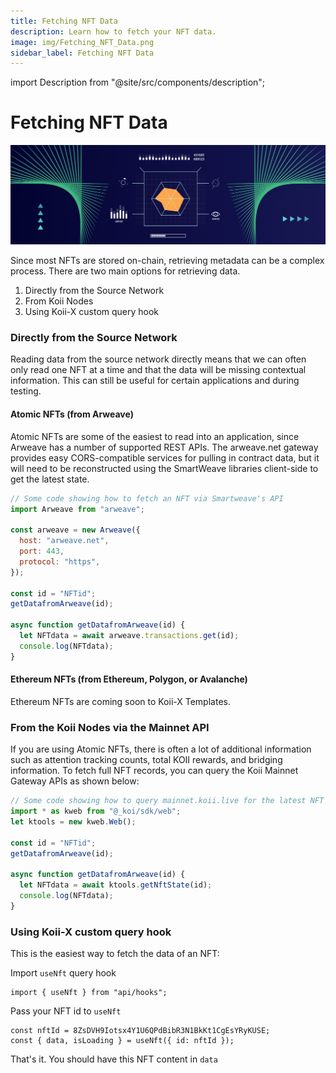 ```yaml
---
title: Fetching NFT Data
description: Learn how to fetch your NFT data.
image: img/Fetching_NFT_Data.png
sidebar_label: Fetching NFT Data
---
```


import Description from "@site/src/components/description";

# Fetching NFT Data

![Banner](../img/Fetching_NFT_Data.png)

<Description
  text="Learn how to fetch your NFT data"
/>

Since most NFTs are stored on-chain, retrieving metadata can be a complex process. There are two main options for retrieving data.

1. Directly from the Source Network
2. From Koii Nodes
3. Using Koii-X custom query hook

### Directly from the Source Network

Reading data from the source network directly means that we can often only read one NFT at a time and that the data will be missing contextual information. This can still be useful for certain applications and during testing.&#x20;

#### Atomic NFTs (from Arweave)

Atomic NFTs are some of the easiest to read into an application, since Arweave has a number of supported REST APIs. The arweave.net gateway provides easy CORS-compatible services for pulling in contract data, but it will need to be reconstructed using the SmartWeave libraries client-side to get the latest state.

```javascript
// Some code showing how to fetch an NFT via Smartweave's API
import Arweave from "arweave";

const arweave = new Arweave({
  host: "arweave.net",
  port: 443,
  protocol: "https",
});

const id = "NFTid";
getDatafromArweave(id);

async function getDatafromArweave(id) {
  let NFTdata = await arweave.transactions.get(id);
  console.log(NFTdata);
}
```

#### Ethereum NFTs (from Ethereum, Polygon, or Avalanche)

Ethereum NFTs are coming soon to Koii-X Templates.&#x20;

### From the Koii Nodes via the Mainnet API

If you are using Atomic NFTs, there is often a lot of additional information such as attention tracking counts, total KOII rewards, and bridging information. To fetch full NFT records, you can query the Koii Mainnet Gateway APIs as shown below:

```javascript
// Some code showing how to query mainnet.koii.live for the latest NFT states
import * as kweb from "@_koi/sdk/web";
let ktools = new kweb.Web();

const id = "NFTid";
getDatafromArweave(id);

async function getDatafromArweave(id) {
  let NFTdata = await ktools.getNftState(id);
  console.log(NFTdata);
}
```

### Using Koii-X custom query hook

This is the easiest way to fetch the data of an NFT:

Import `useNft` query hook

```
import { useNft } from "api/hooks";
```

Pass your NFT id to `useNft`

```
const nftId = 8ZsDVH9Iotsx4Y1U6QPdBibR3N1BkKt1CgEsYRyKUSE;
const { data, isLoading } = useNft({ id: nftId });
```

That's it. You should have this NFT content in `data`
